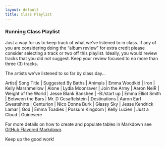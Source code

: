 ```yaml
---
layout: default
title: Class Playlist
---
```


### Running Class Playlist

Just a way for us to keep track of what we’ve listened to in class.  If any of you are considering doing the “album review” for extra credit please consider selecting a track or two off this playlist. Ideally, you would review tracks that you did not suggest.  Keep your review focused to no more than three (3) tracks.


The artists we’ve listened to so far by class day...

Artist| Song Title | Suggested By
Baths | Animals | Emma
Woodkid | Iron | Kelly
Marshmellow | Alone | Lydia
Moonraver | Join the Army | Aaron
NeiR | Weight of the World | Jesse
Blank Banshee | -B:/start up | Emma
Elliot Smith | Between the Bars | Mr. D
Gesaffelstein | Destinations | Aaron
Earl Sweatshirts | Centurion | Nico
Donna Burk | Glassy Sky | Jesse
Kendrick Lamar | God | Emma
Toadies | Possum Kingdom | Kelly
Lucien | Just a Cloud | Guinevere


For more details on how to create and populate tables in Markdown see [GitHub Flavored Markdown](https://guides.github.com/features/mastering-markdown/).

Keep up the good work!

